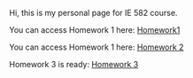 
Hi, this is my personal page for IE 582 course.

You can access Homework 1 here:
[Homework1](Homework_1.html)

You can access Homework 1 here:
[Homework 2](Homework_2.html)

Homework 3 is ready:
[Homework 3](HW3,IE582.html)
